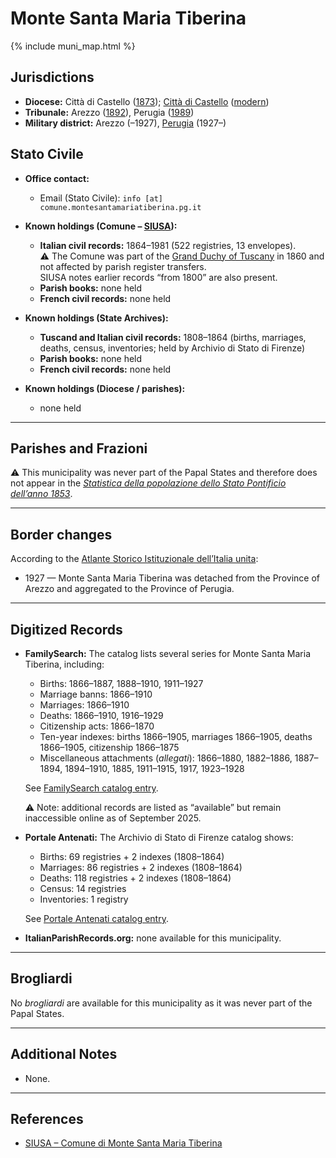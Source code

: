 # Monte Santa Maria Tiberina

{% include muni_map.html %}

## Jurisdictions

* **Diocese:** Città di Castello ([1873](https://www.google.it/books/edition/Il_libro_de_comuni_del_Regno_d_Italia_co/WF9mfeJJcDEC?gbpv=1)); [Città di Castello](../dio/castello.md) ([modern](https://www.chiesacattolica.it/annuario-cei/ricerca-parrocchie/))
* **Tribunale:** Arezzo ([1892](https://www.google.it/books/edition/Bollettino_ufficiale_del_Ministero_di_gr/kRXd4t5fK-0C?hl=en&gbpv=1&pg=PA457&printsec=frontcover)), Perugia ([1989](https://www.google.it/books/edition/Gazzetta_ufficiale_della_Repubblica_ital/-Z6nogg-qMQC?hl=en&gbpv=1&pg=RA8-PA38&printsec=frontcover))
* **Military district:** Arezzo (–1927), [Perugia](../mil/perugia.md) (1927–)

## Stato Civile

* **Office contact:**

  * Email (Stato Civile): `info [at] comune.montesantamariatiberina.pg.it`

* **Known holdings (Comune – [SIUSA](https://siusa-archivi.cultura.gov.it/cgi-bin/siusa/pagina.pl?TipoPag=comparc&Chiave=307193)):**

  * **Italian civil records:** 1864–1981 (522 registries, 13 envelopes). \
    ⚠️ The Comune was part of the [Grand Duchy of Tuscany](https://en.wikipedia.org/wiki/Grand_Duchy_of_Tuscany) in 1860 and not affected by parish register transfers. \
	SIUSA notes earlier records “from 1800” are also present.
  * **Parish books:** none held
  * **French civil records:** none held

* **Known holdings (State Archives):**

  * **Tuscand and Italian civil records:** 1808–1864 (births, marriages, deaths, census, inventories; held by Archivio di Stato di Firenze)
  * **Parish books:** none held
  * **French civil records:** none held

* **Known holdings (Diocese / parishes):**

  * none held

---

## Parishes and Frazioni

⚠️ This municipality was never part of the Papal States and therefore does not appear in the *[Statistica della popolazione dello Stato Pontificio dell’anno 1853](https://www.google.it/books/edition/Statistics_della_popolazione_dello_Stato/v6dCAQAAMAAJ)*.

---

## Border changes

According to the [Atlante Storico Istituzionale dell’Italia unita](http://dati.san.beniculturali.it/asi/local/detail.html?UA05102):

* 1927 — Monte Santa Maria Tiberina was detached from the Province of Arezzo and aggregated to the Province of Perugia.

---

## Digitized Records

* **FamilySearch:** The catalog lists several series for Monte Santa Maria Tiberina, including:

  * Births: 1866–1887, 1888–1910, 1911–1927
  * Marriage banns: 1866–1910
  * Marriages: 1866–1910
  * Deaths: 1866–1910, 1916–1929
  * Citizenship acts: 1866–1870
  * Ten-year indexes: births 1866–1905, marriages 1866–1905, deaths 1866–1905, citizenship 1866–1875
  * Miscellaneous attachments (*allegati*): 1866–1880, 1882–1886, 1887–1894, 1894–1910, 1885, 1911–1915, 1917, 1923–1928

  See [FamilySearch catalog entry](https://www.familysearch.org/en/search/catalog/835125).

  ⚠️ Note: additional records are listed as “available” but remain inaccessible online as of September 2025.

* **Portale Antenati:**
  The Archivio di Stato di Firenze catalog shows:

  * Births: 69 registries + 2 indexes (1808–1864)
  * Marriages: 86 registries + 2 indexes (1808–1864)
  * Deaths: 118 registries + 2 indexes (1808–1864)
  * Census: 14 registries
  * Inventories: 1 registry

  See [Portale Antenati catalog entry](https://antenati.cultura.gov.it/search-registry/?archivio=235&descrizione=Archivio%20di%20Stato%20di%20Firenze&s_facet_query=localita_ss%3A%22Monte%20Santa%20Maria%20Tiberina%22).

* **ItalianParishRecords.org:** none available for this municipality.

---

## Brogliardi

No *brogliardi* are available for this municipality as it was never part of the Papal States.

---

## Additional Notes

* None.

---

## References

* [SIUSA – Comune di Monte Santa Maria Tiberina](https://siusa-archivi.cultura.gov.it/cgi-bin/siusa/pagina.pl?TipoPag=comparc&Chiave=307193)

